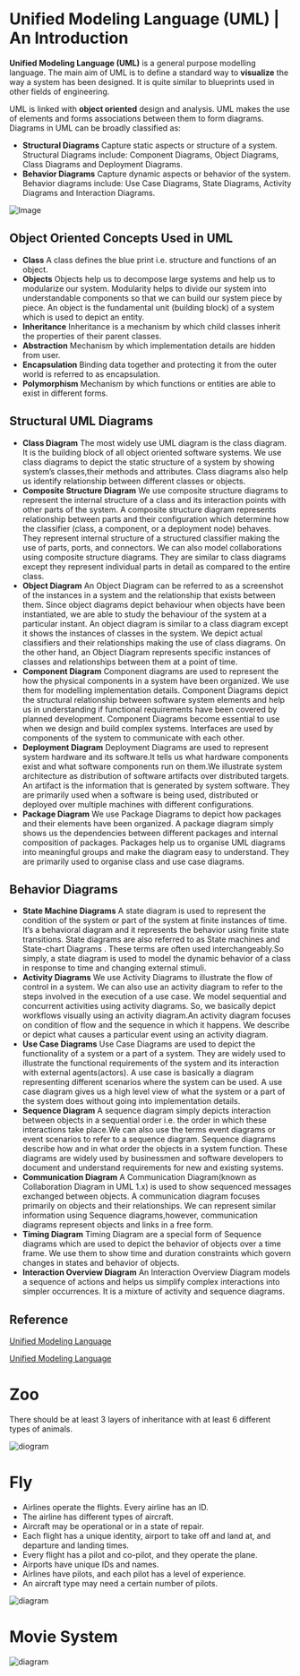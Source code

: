 # **Unified Modeling Language (UML) | An Introduction**

**Unified Modeling Language (UML)** is a general purpose modelling language. The main aim of UML is to define a standard way to **visualize** the way a system has been designed. It is quite similar to blueprints used in other fields of engineering.

UML is linked with **object oriented** design and analysis. UML makes the use of elements and forms associations between them to form diagrams. Diagrams in UML can be broadly classified as:

- **Structural Diagrams**  Capture static aspects or structure of a system. Structural Diagrams include: Component Diagrams, Object Diagrams, Class Diagrams and Deployment Diagrams.
- **Behavior Diagrams**  Capture dynamic aspects or behavior of the system. Behavior diagrams include: Use Case Diagrams, State Diagrams, Activity Diagrams and Interaction Diagrams.

![Image](https://media.geeksforgeeks.org/wp-content/cdn-uploads/uml_diagram-1.png)

## Object Oriented Concepts Used in UML

- **Class**  A class defines the blue print i.e. structure and functions of an object.
- **Objects** Objects help us to decompose large systems and help us to modularize our system. Modularity helps to divide our system into understandable components so that we can build our system piece by piece. An object is the fundamental unit (building block) of a system which is used to depict an entity.
- **Inheritance** Inheritance is a mechanism by which child classes inherit the properties of their parent classes.
- **Abstraction** Mechanism by which implementation details are hidden from user.
- **Encapsulation** Binding data together and protecting it from the outer world is referred to as encapsulation.
- **Polymorphism** Mechanism by which functions or entities are able to exist in different forms.

## Structural UML Diagrams

- **Class Diagram** The most widely use UML diagram is the class diagram. It is the building block of all object oriented software systems. We use class diagrams to depict the static structure of a system by showing system’s classes,their methods and attributes. Class diagrams also help us identify relationship between different classes or objects.
- **Composite Structure Diagram** We use composite structure diagrams to represent the internal structure of a class and its interaction points with other parts of the system. A composite structure diagram represents relationship between parts and their configuration which determine how the classifier (class, a component, or a deployment node) behaves. They represent internal structure of a structured classifier making the use of parts, ports, and connectors. We can also model collaborations using composite structure diagrams. They are similar to class diagrams except they represent individual parts in detail as compared to the entire class.
- **Object Diagram** An Object Diagram can be referred to as a screenshot of the instances in a system and the relationship that exists between them. Since object diagrams depict behaviour when objects have been instantiated, we are able to study the behaviour of the system at a particular instant. An object diagram is similar to a class diagram except it shows the instances of classes in the system. We depict actual classifiers and their relationships making the use of class diagrams. On the other hand, an Object Diagram represents specific instances of classes and relationships between them at a point of time.
- **Component Diagram** Component diagrams are used to represent the how the physical components in a system have been organized. We use them for modelling implementation details. Component Diagrams depict the structural relationship between software system elements and help us in understanding if functional requirements have been covered by planned development. Component Diagrams become essential to use when we design and build complex systems. Interfaces are used by components of the system to communicate with each other.
- **Deployment Diagram** Deployment Diagrams are used to represent system hardware and its software.It tells us what hardware components exist and what software components run on them.We illustrate system architecture as distribution of software artifacts over distributed targets. An artifact is the information that is generated by system software. They are primarily used when a software is being used, distributed or deployed over multiple machines with different configurations.
- **Package Diagram** We use Package Diagrams to depict how packages and their elements have been organized. A package diagram simply shows us the dependencies between different packages and internal composition of packages. Packages help us to organise UML diagrams into meaningful groups and make the diagram easy to understand. They are primarily used to organise class and use case diagrams.

## Behavior Diagrams
- **State Machine Diagrams** A state diagram is used to represent the condition of the system or part of the system at finite instances of time. It’s a behavioral diagram and it represents the behavior using finite state transitions. State diagrams are also referred to as State machines and State-chart Diagrams . These terms are often used interchangeably.So simply, a state diagram is used to model the dynamic behavior of a class in response to time and changing external stimuli.
- **Activity Diagrams** We use Activity Diagrams to illustrate the flow of control in a system. We can also use an activity diagram to refer to the steps involved in the execution of a use case. We model sequential and concurrent activities using activity diagrams. So, we basically depict workflows visually using an activity diagram.An activity diagram focuses on condition of flow and the sequence in which it happens. We describe or depict what causes a particular event using an activity diagram.
- **Use Case Diagrams** Use Case Diagrams are used to depict the functionality of a system or a part of a system. They are widely used to illustrate the functional requirements of the system and its interaction with external agents(actors). A use case is basically a diagram representing different scenarios where the system can be used. A use case diagram gives us a high level view of what the system or a part of the system does without going into implementation details.
- **Sequence Diagram** A sequence diagram simply depicts interaction between objects in a sequential order i.e. the order in which these interactions take place.We can also use the terms event diagrams or event scenarios to refer to a sequence diagram. Sequence diagrams describe how and in what order the objects in a system function. These diagrams are widely used by businessmen and software developers to document and understand requirements for new and existing systems.
- **Communication Diagram** A Communication Diagram(known as Collaboration Diagram in UML 1.x) is used to show sequenced messages exchanged between objects. A communication diagram focuses primarily on objects and their relationships. We can represent similar information using Sequence diagrams,however, communication diagrams represent objects and links in a free form.
- **Timing Diagram** Timing Diagram are a special form of Sequence diagrams which are used to depict the behavior of objects over a time frame. We use them to show time and duration constraints which govern changes in states and behavior of objects.
- **Interaction Overview Diagram** An Interaction Overview Diagram models a sequence of actions and helps us simplify complex interactions into simpler occurrences. It is a mixture of activity and sequence diagrams.

## Reference

[Unified Modeling Language](https://en.wikipedia.org/wiki/Unified_Modeling_Language)

[Unified Modeling Language](https://developer.ibm.com/articles/an-introduction-to-uml/)

# Zoo

There should be at least 3 layers of inheritance with at least 6 different types of animals.

![diogram](https://github.com/SenaOzcn/Kodluyoruz-BackEnd-BootCamp-Projects/blob/MIT-License/UML/ZOO.png)

# Fly

- Airlines operate the flights. Every airline has an ID.
- The airline has different types of aircraft.
- Aircraft may be operational or in a state of repair.
- Each flight has a unique identity, airport to take off and land at, and departure and landing times.
- Every flight has a pilot and co-pilot, and they operate the plane.
- Airports have unique IDs and names.
- Airlines have pilots, and each pilot has a level of experience.
- An aircraft type may need a certain number of pilots.

![diagram](https://github.com/SenaOzcn/Kodluyoruz-BackEnd-BootCamp-Projects/blob/MIT-License/UML/fly.png)


# Movie System 

![diagram](https://github.com/SenaOzcn/Kodluyoruz-BackEnd-BootCamp-Projects/blob/MIT-License/UML/movie.png)
